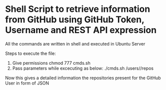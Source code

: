 # Shell Script to retrieve information from GitHub using GitHub Token, Username and REST API expression   
    
All the commands are written in shell and executed in Ubuntu Server 

Steps to execute the file:
 
1) Give permissions chmod 777 cmds.sh
2) Pass parameters while excecuting as below:
./cmds.sh <GitHub-Token> /users/<GitHub-Username>/repos
  
  
 Now this gives a detailed information the repositories present for the GitHub User in form of JSON

